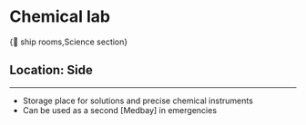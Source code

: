 # Chemical lab

{🚻 ship rooms,Science section}

## **Location:** Side

---

- Storage place for solutions and precise chemical instruments
- Can be used as a second [Medbay] in emergencies
